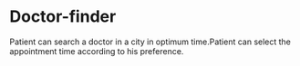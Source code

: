 # Doctor-finder
Patient can search a doctor in a city in optimum time.Patient can select the appointment time according to his preference.
